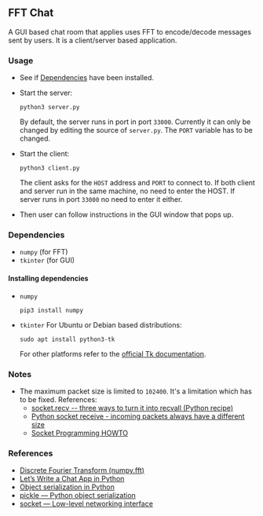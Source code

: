 ## FFT Chat
A GUI based chat room that applies uses FFT to encode/decode
messages sent by users. It is a client/server based application.

### Usage
* See if [Dependencies](#dependencies) have been installed.

* Start the server:

	`python3 server.py`

	By default, the server runs in port in port `33000`. Currently it can
	only be changed by editing the source of `server.py`.
	The `PORT` variable has to be changed.

* Start the client:

	`python3 client.py`

	The client asks for the `HOST` address and `PORT` to connect to. If
	both client and server run in the same machine, no need to enter
	the HOST. If server runs in port `33000` no need to enter it either.

* Then user can follow instructions in the GUI window that pops up.

### Dependencies
* `numpy` (for FFT)
* `tkinter` (for GUI)

#### Installing dependencies
* `numpy`

	```
	pip3 install numpy
	```

* `tkinter`
	For Ubuntu or Debian based distributions:
	```
	sudo apt install python3-tk
	```

	For other platforms refer to the [official Tk documentation](https://tkdocs.com/tutorial/install.html).

### Notes
* The maximum packet size is limited to `102400`. It's a limitation which has to be fixed. References:
	- [socket.recv -- three ways to turn it into recvall (Python recipe)](https://code.activestate.com/recipes/408859/)
	- [Python socket receive - incoming packets always have a different size](https://stackoverflow.com/q/1708835/5614968)
	- [Socket Programming HOWTO](https://docs.python.org/3/howto/sockets.html)

### References
* [Discrete Fourier Transform (numpy.fft)](https://docs.scipy.org/doc/numpy/reference/routines.fft.html)
* [Let’s Write a Chat App in Python](https://medium.com/swlh/lets-write-a-chat-app-in-python-f6783a9ac170)
* [Object serialization in Python](https://www.thepythoncorner.com/2016/12/object-serialization-in-python/?doing_wp_cron=1551636082.3169770240783691406250)
* [pickle — Python object serialization](https://docs.python.org/2/library/pickle.html)
* [socket — Low-level networking interface](https://docs.python.org/3/library/socket.html)
